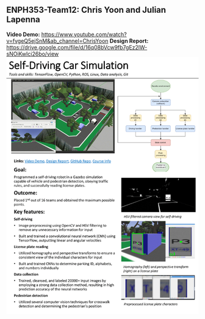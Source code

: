 ## ENPH353-Team12: Chris Yoon and Julian Lapenna
**Video Demo:** https://www.youtube.com/watch?v=fvgeQ5ejSnM&ab_channel=ChrisYoon
**Design Report:** https://drive.google.com/file/d/16q08bVcw9fb7gEz2lW-sNOiKwIci26bo/view
![](summary/self-driving-car-summary-1.png)  
